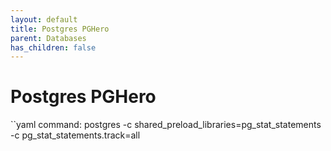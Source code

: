 ```yaml
---
layout: default
title: Postgres PGHero
parent: Databases
has_children: false
---
```


# Postgres PGHero

``yaml
command: postgres -c shared_preload_libraries=pg_stat_statements -c pg_stat_statements.track=all

```

